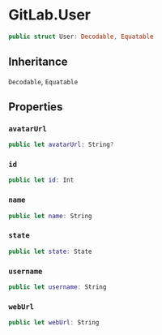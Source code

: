 # GitLab.User

``` swift
public struct User: Decodable, Equatable 
```

## Inheritance

`Decodable`, `Equatable`

## Properties

### `avatarUrl`

``` swift
public let avatarUrl: String?
```

### `id`

``` swift
public let id: Int
```

### `name`

``` swift
public let name: String
```

### `state`

``` swift
public let state: State
```

### `username`

``` swift
public let username: String
```

### `webUrl`

``` swift
public let webUrl: String
```

